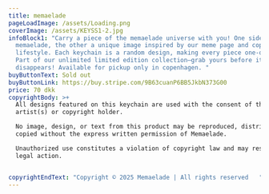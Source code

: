 ```yaml
---
title: memaelade
pageLoadImage: /assets/Loading.png
coverImage: /assets/KEYSS1-2.jpg
infoBlock1: "Carry a piece of the memaelade universe with you! One side shows
  memaelade, the other a unique image inspired by our meme page and copenhagen
  lifestyle. Each keychain is a random design, making every piece one-of-a-kind.
  Part of our unlimited limited edition collection—grab yours before it
  disappears! Available for pickup only in copenhagen. "
buyButtonText: Sold out
buyButtonLink: https://buy.stripe.com/9B63cuanP6BB5JkbN373G00
price: 70 dkk
copyrightBody: >+
  All designs featured on this keychain are used with the consent of the
  artist(s) or copyright holder.

  No image, design, or text from this product may be reproduced, distributed, or
  copied without the express written permission of Memaelade.

  Unauthorized use constitutes a violation of copyright law and may result in
  legal action.


copyrightEndText: "Copyright © 2025 Memaelade | All rights reserved   "
---
```

